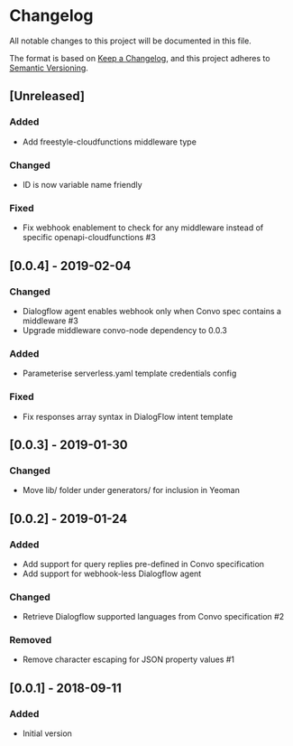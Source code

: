 # Changelog
All notable changes to this project will be documented in this file.

The format is based on [Keep a Changelog](https://keepachangelog.com/en/1.0.0/),
and this project adheres to [Semantic Versioning](https://semver.org/spec/v2.0.0.html).

## [Unreleased]

### Added
- Add freestyle-cloudfunctions middleware type

### Changed
- ID is now variable name friendly

### Fixed
- Fix webhook enablement to check for any middleware instead of specific openapi-cloudfunctions #3

## [0.0.4] - 2019-02-04

### Changed
- Dialogflow agent enables webhook only when Convo spec contains a middleware #3
- Upgrade middleware convo-node dependency to 0.0.3

### Added
- Parameterise serverless.yaml template credentials config

### Fixed
- Fix responses array syntax in DialogFlow intent template

## [0.0.3] - 2019-01-30

### Changed
- Move lib/ folder under generators/ for inclusion in Yeoman

## [0.0.2] - 2019-01-24

### Added
- Add support for query replies pre-defined in Convo specification
- Add support for webhook-less Dialogflow agent

### Changed
- Retrieve Dialogflow supported languages from Convo specification #2

### Removed
- Remove character escaping for JSON property values #1

## [0.0.1] - 2018-09-11

### Added
- Initial version
